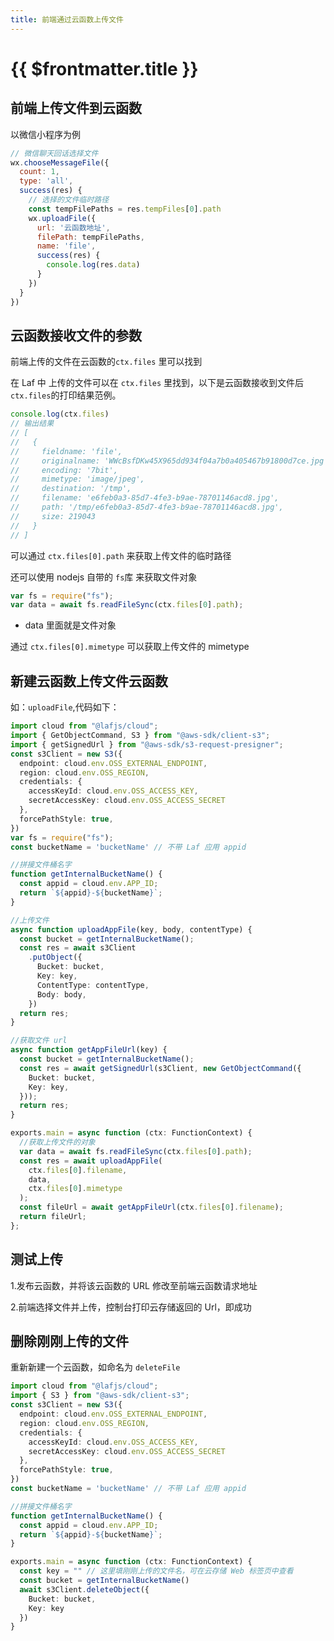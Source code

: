 ```yaml
---
title: 前端通过云函数上传文件
---
```


# {{ $frontmatter.title }}

## 前端上传文件到云函数

以微信小程序为例

```js
// 微信聊天回话选择文件
wx.chooseMessageFile({
  count: 1,
  type: 'all',
  success(res) {
    // 选择的文件临时路径
    const tempFilePaths = res.tempFiles[0].path
    wx.uploadFile({
      url: '云函数地址',
      filePath: tempFilePaths,
      name: 'file',
      success(res) {
        console.log(res.data)
      }
    })
  }
})
```

## 云函数接收文件的参数

前端上传的文件在云函数的`ctx.files` 里可以找到

在 Laf 中 上传的文件可以在 `ctx.files` 里找到，以下是云函数接收到文件后`ctx.files`的打印结果范例。

```javascript
console.log(ctx.files)
// 输出结果
// [
//   {
//     fieldname: 'file',
//     originalname: 'WWcBsfDKw45X965dd934f04a7b0a405467b91800d7ce.jpg',
//     encoding: '7bit',
//     mimetype: 'image/jpeg',
//     destination: '/tmp',
//     filename: 'e6feb0a3-85d7-4fe3-b9ae-78701146acd8.jpg',
//     path: '/tmp/e6feb0a3-85d7-4fe3-b9ae-78701146acd8.jpg',
//     size: 219043
//   }
// ]
```

可以通过 `ctx.files[0].path` 来获取上传文件的临时路径

还可以使用 nodejs 自带的 `fs`库 来获取文件对象

```javascript
var fs = require("fs");
var data = await fs.readFileSync(ctx.files[0].path);
```

- data 里面就是文件对象

通过 `ctx.files[0].mimetype` 可以获取上传文件的 mimetype

## 新建云函数上传文件云函数

如：`uploadFile`,代码如下：

```typescript
import cloud from "@lafjs/cloud";
import { GetObjectCommand, S3 } from "@aws-sdk/client-s3";
import { getSignedUrl } from "@aws-sdk/s3-request-presigner";
const s3Client = new S3({
  endpoint: cloud.env.OSS_EXTERNAL_ENDPOINT,
  region: cloud.env.OSS_REGION,
  credentials: {
    accessKeyId: cloud.env.OSS_ACCESS_KEY,
    secretAccessKey: cloud.env.OSS_ACCESS_SECRET
  },
  forcePathStyle: true,
})
var fs = require("fs");
const bucketName = 'bucketName' // 不带 Laf 应用 appid

//拼接文件桶名字
function getInternalBucketName() {
  const appid = cloud.env.APP_ID;
  return `${appid}-${bucketName}`;
}

//上传文件
async function uploadAppFile(key, body, contentType) {
  const bucket = getInternalBucketName();
  const res = await s3Client
    .putObject({
      Bucket: bucket,
      Key: key,
      ContentType: contentType,
      Body: body,
    })
  return res;
}

//获取文件 url
async function getAppFileUrl(key) {
  const bucket = getInternalBucketName();
  const res = await getSignedUrl(s3Client, new GetObjectCommand({
    Bucket: bucket,
    Key: key,
  }));
  return res;
}

exports.main = async function (ctx: FunctionContext) {
  //获取上传文件的对象
  var data = await fs.readFileSync(ctx.files[0].path);
  const res = await uploadAppFile(
    ctx.files[0].filename,
    data,
    ctx.files[0].mimetype
  );
  const fileUrl = await getAppFileUrl(ctx.files[0].filename);
  return fileUrl;
};
```

## 测试上传

1.发布云函数，并将该云函数的 URL 修改至前端云函数请求地址

2.前端选择文件并上传，控制台打印云存储返回的 Url，即成功

## 删除刚刚上传的文件

重新新建一个云函数，如命名为 `deleteFile`

```typescript
import cloud from "@lafjs/cloud";
import { S3 } from "@aws-sdk/client-s3";
const s3Client = new S3({
  endpoint: cloud.env.OSS_EXTERNAL_ENDPOINT,
  region: cloud.env.OSS_REGION,
  credentials: {
    accessKeyId: cloud.env.OSS_ACCESS_KEY,
    secretAccessKey: cloud.env.OSS_ACCESS_SECRET
  },
  forcePathStyle: true,
})
const bucketName = 'bucketName' // 不带 Laf 应用 appid

//拼接文件桶名字
function getInternalBucketName() {
  const appid = cloud.env.APP_ID;
  return `${appid}-${bucketName}`;
}

exports.main = async function (ctx: FunctionContext) {
  const key = "" // 这里填刚刚上传的文件名，可在云存储 Web 标签页中查看
  const bucket = getInternalBucketName()
  await s3Client.deleteObject({
    Bucket: bucket,
    Key: key
  })
}
```
